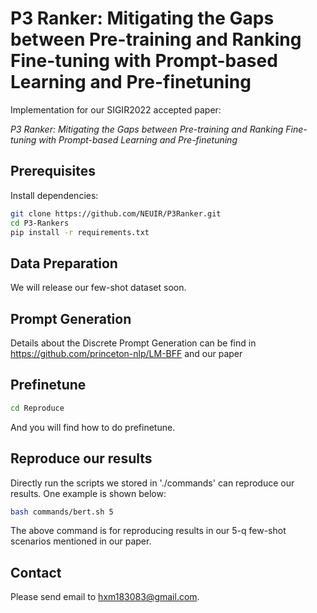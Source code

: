 # P3 Ranker: Mitigating the Gaps between Pre-training and Ranking Fine-tuning with Prompt-based Learning and Pre-finetuning
Implementation for our SIGIR2022 accepted paper:  

*P3 Ranker: Mitigating the Gaps between Pre-training and Ranking Fine-tuning with Prompt-based Learning and Pre-finetuning*


## Prerequisites
Install dependencies:

```bash
git clone https://github.com/NEUIR/P3Ranker.git
cd P3-Rankers
pip install -r requirements.txt
```

## Data Preparation
We will release our few-shot dataset soon.

## Prompt Generation

Details about the Discrete Prompt Generation can be find in https://github.com/princeton-nlp/LM-BFF and our paper

## Prefinetune 

```bash
cd Reproduce
```
And you will find how to do prefinetune.
## Reproduce our results

Directly run the scripts we stored in './commands' can reproduce our results. One example is shown below:

```bash
bash commands/bert.sh 5
```
The above command is for reproducing results in our 5-q few-shot scenarios mentioned in our paper. 

## Contact 

Please send email to hxm183083@gmail.com.

